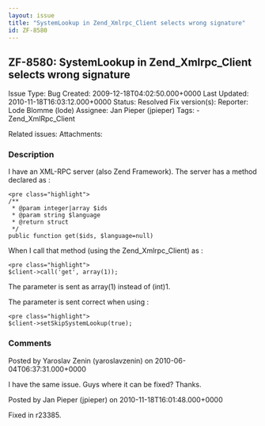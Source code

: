 ```yaml
---
layout: issue
title: "SystemLookup in Zend_Xmlrpc_Client selects wrong signature"
id: ZF-8580
---
```


ZF-8580: SystemLookup in Zend\_Xmlrpc\_Client selects wrong signature
---------------------------------------------------------------------

 Issue Type: Bug Created: 2009-12-18T04:02:50.000+0000 Last Updated: 2010-11-18T16:03:12.000+0000 Status: Resolved Fix version(s): 
 Reporter:  Lode Blomme (lode)  Assignee:  Jan Pieper (jpieper)  Tags: - Zend\_XmlRpc\_Client
 
 Related issues: 
 Attachments: 
### Description

I have an XML-RPC server (also Zend Framework). The server has a method declared as :

 
    <pre class="highlight"> 
    /**
     * @param integer|array $ids
     * @param string $language
     * @return struct
     */
    public function get($ids, $language=null)


When I call that method (using the Zend\_Xmlrpc\_Client) as :

 
    <pre class="highlight"> 
    $client->call('get', array(1));


The parameter is sent as array(1) instead of (int)1.

The parameter is sent correct when using :

 
    <pre class="highlight">
    $client->setSkipSystemLookup(true);


 

 

### Comments

Posted by Yaroslav Zenin (yaroslavzenin) on 2010-06-04T06:37:31.000+0000

I have the same issue. Guys where it can be fixed? Thanks.

 

 

Posted by Jan Pieper (jpieper) on 2010-11-18T16:01:48.000+0000

Fixed in r23385.

 

 